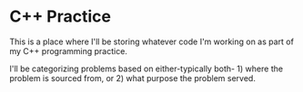 # C++ Practice

This is a place where I'll be storing whatever code I'm working on as part of my C++ programming practice.

I'll be categorizing problems based on either-typically both- 1) where the problem is sourced from, or 2) what purpose the problem served.

